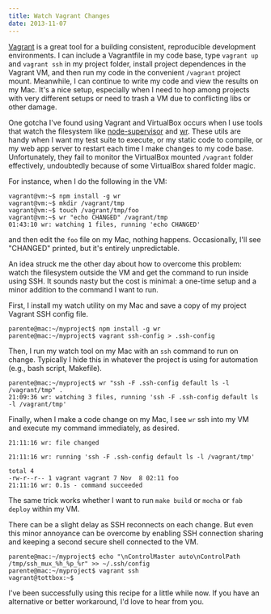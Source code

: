 ```yaml
---
title: Watch Vagrant Changes
date: 2013-11-07
---
```


[Vagrant](http://vagrantup.com) is a great tool for a building consistent, reproducible development environments. I can include a Vagrantfile in my code base, type `vagrant up` and `vagrant ssh` in my project folder, install project dependences in the Vagrant VM, and then run my code in the convenient `/vagrant` project mount. Meanwhile, I can continue to write my code and view the results on my Mac. It's a nice setup, especially when I need to hop among projects with very different setups or need to trash a VM due to conflicting libs or other damage.

One gotcha I've found using Vagrant and VirtualBox occurs when I use tools that watch the filesystem like [node-supervisor](https://github.com/isaacs/node-supervisor) and [wr](https://github.com/pmuellr/wr). These utils are handy when I want my test suite to execute, or my static code to compile, or my web app server to restart each time I make changes to my code base. Unfortunately, they fail to monitor the VirtualBox mounted `/vagrant` folder effectively, undoubtedly because of some VirtualBox shared folder magic.

For instance, when I do the following in the VM:

```console
vagrant@vm:~$ npm install -g wr
vagrant@vm:~$ mkdir /vagrant/tmp
vagrant@vm:~$ touch /vagrant/tmp/foo
vagrant@vm:~$ wr "echo CHANGED" /vagrant/tmp
01:43:10 wr: watching 1 files, running 'echo CHANGED'
```

and then edit the `foo` file on my Mac, nothing happens. Occasionally, I'll see "CHANGED" printed, but it's entirely unpredictable.

An idea struck me the other day about how to overcome this problem: watch the filesystem outside the VM and get the command to run inside using SSH. It sounds nasty but the cost is minimal: a one-time setup and a minor addition to the command I want to run.

First, I install my watch utility on my Mac and save a copy of my project Vagrant SSH config file.

```console
parente@mac:~/myproject$ npm install -g wr
parente@mac:~/myproject$ vagrant ssh-config > .ssh-config
```

Then, I run my watch tool on my Mac with an `ssh` command to run on change. Typically I hide this in whatever the project is using for automation (e.g., bash script, Makefile).

```console
parente@mac:~/myproject$ wr "ssh -F .ssh-config default ls -l /vagrant/tmp" .
21:09:36 wr: watching 3 files, running 'ssh -F .ssh-config default ls -l /vagrant/tmp'
```

Finally, when I make a code change on my Mac, I see `wr` ssh into my VM and execute my command immediately, as desired.

```console
21:11:16 wr: file changed

21:11:16 wr: running 'ssh -F .ssh-config default ls -l /vagrant/tmp'

total 4
-rw-r--r-- 1 vagrant vagrant 7 Nov  8 02:11 foo
21:11:16 wr: 0.1s - command succeeded
```

The same trick works whether I want to run `make build` or `mocha` or `fab deploy` within my VM.

There can be a slight delay as SSH reconnects on each change. But even this minor annoyance can be overcome by enabling SSH connection sharing and keeping a second secure shell connected to the VM.

```console
parente@mac:~/myproject$ echo "\nControlMaster auto\nControlPath /tmp/ssh_mux_%h_%p_%r" >> ~/.ssh/config
parente@mac:~/myproject$ vagrant ssh
vagrant@tottbox:~$
```

I've been successfully using this recipe for a little while now. If you have an alternative or better workaround, I'd love to hear from you.
